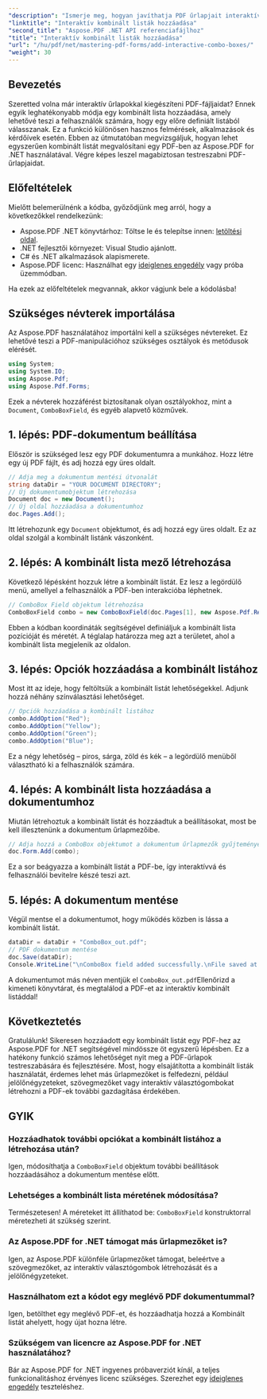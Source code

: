 ```yaml
---
"description": "Ismerje meg, hogyan javíthatja PDF űrlapjait interaktív kombinált listák hozzáadásával az Aspose.PDF for .NET segítségével. Ez a lépésről lépésre szóló útmutató mindent lefed a dokumentum beállításától kezdve a PDF mentéséig felhasználóbarát legördülő menük segítségével."
"linktitle": "Interaktív kombinált listák hozzáadása"
"second_title": "Aspose.PDF .NET API referenciafájlhoz"
"title": "Interaktív kombinált listák hozzáadása"
"url": "/hu/pdf/net/mastering-pdf-forms/add-interactive-combo-boxes/"
"weight": 30
---
```


## Bevezetés

Szeretted volna már interaktív űrlapokkal kiegészíteni PDF-fájljaidat? Ennek egyik leghatékonyabb módja egy kombinált lista hozzáadása, amely lehetővé teszi a felhasználók számára, hogy egy előre definiált listából válasszanak. Ez a funkció különösen hasznos felmérések, alkalmazások és kérdőívek esetén. Ebben az útmutatóban megvizsgáljuk, hogyan lehet egyszerűen kombinált listát megvalósítani egy PDF-ben az Aspose.PDF for .NET használatával. Végre képes leszel magabiztosan testreszabni PDF-űrlapjaidat.

## Előfeltételek

Mielőtt belemerülnénk a kódba, győződjünk meg arról, hogy a következőkkel rendelkezünk:

- Aspose.PDF .NET könyvtárhoz: Töltse le és telepítse innen: [letöltési oldal](https://releases.aspose.com/pdf/net/).
- .NET fejlesztői környezet: Visual Studio ajánlott.
- C# és .NET alkalmazások alapismerete.
- Aspose.PDF licenc: Használhat egy [ideiglenes engedély](https://purchase.aspose.com/temporary-license/) vagy próba üzemmódban.

Ha ezek az előfeltételek megvannak, akkor vágjunk bele a kódolásba!

## Szükséges névterek importálása

Az Aspose.PDF használatához importálni kell a szükséges névtereket. Ez lehetővé teszi a PDF-manipulációhoz szükséges osztályok és metódusok elérését.

```csharp
using System;
using System.IO;
using Aspose.Pdf;
using Aspose.Pdf.Forms;
```

Ezek a névterek hozzáférést biztosítanak olyan osztályokhoz, mint a `Document`, `ComboBoxField`, és egyéb alapvető közművek.

## 1. lépés: PDF-dokumentum beállítása

Először is szükséged lesz egy PDF dokumentumra a munkához. Hozz létre egy új PDF fájlt, és adj hozzá egy üres oldalt.

```csharp
// Adja meg a dokumentum mentési útvonalát
string dataDir = "YOUR DOCUMENT DIRECTORY";
// Új dokumentumobjektum létrehozása
Document doc = new Document();
// Új oldal hozzáadása a dokumentumhoz
doc.Pages.Add();
```

Itt létrehozunk egy `Document` objektumot, és adj hozzá egy üres oldalt. Ez az oldal szolgál a kombinált listánk vászonként.

## 2. lépés: A kombinált lista mező létrehozása

Következő lépésként hozzuk létre a kombinált listát. Ez lesz a legördülő menü, amellyel a felhasználók a PDF-ben interakcióba léphetnek.

```csharp
// ComboBox Field objektum létrehozása
ComboBoxField combo = new ComboBoxField(doc.Pages[1], new Aspose.Pdf.Rectangle(100, 600, 150, 616));
```

Ebben a kódban koordináták segítségével definiáljuk a kombinált lista pozícióját és méretét. A téglalap határozza meg azt a területet, ahol a kombinált lista megjelenik az oldalon.

## 3. lépés: Opciók hozzáadása a kombinált listához

Most itt az ideje, hogy feltöltsük a kombinált listát lehetőségekkel. Adjunk hozzá néhány színválasztási lehetőséget.

```csharp
// Opciók hozzáadása a kombinált listához
combo.AddOption("Red");
combo.AddOption("Yellow");
combo.AddOption("Green");
combo.AddOption("Blue");
```

Ez a négy lehetőség – piros, sárga, zöld és kék – a legördülő menüből választható ki a felhasználók számára.

## 4. lépés: A kombinált lista hozzáadása a dokumentumhoz

Miután létrehoztuk a kombinált listát és hozzáadtuk a beállításokat, most be kell illesztenünk a dokumentum űrlapmezőibe.

```csharp
// Adja hozzá a ComboBox objektumot a dokumentum űrlapmezők gyűjteményéhez
doc.Form.Add(combo);
```

Ez a sor beágyazza a kombinált listát a PDF-be, így interaktívvá és felhasználói bevitelre készé teszi azt.

## 5. lépés: A dokumentum mentése

Végül mentse el a dokumentumot, hogy működés közben is lássa a kombinált listát.

```csharp
dataDir = dataDir + "ComboBox_out.pdf";
// PDF dokumentum mentése
doc.Save(dataDir);
Console.WriteLine("\nComboBox field added successfully.\nFile saved at " + dataDir);
```

A dokumentumot más néven mentjük el `ComboBox_out.pdf`Ellenőrizd a kimeneti könyvtárat, és megtalálod a PDF-et az interaktív kombinált listáddal!

## Következtetés

Gratulálunk! Sikeresen hozzáadott egy kombinált listát egy PDF-hez az Aspose.PDF for .NET segítségével mindössze öt egyszerű lépésben. Ez a hatékony funkció számos lehetőséget nyit meg a PDF-űrlapok testreszabására és fejlesztésére. Most, hogy elsajátította a kombinált listák használatát, érdemes lehet más űrlapmezőket is felfedezni, például jelölőnégyzeteket, szövegmezőket vagy interaktív választógombokat létrehozni a PDF-ek további gazdagítása érdekében.

## GYIK

### Hozzáadhatok további opciókat a kombinált listához a létrehozása után?
Igen, módosíthatja a `ComboBoxField` objektum további beállítások hozzáadásához a dokumentum mentése előtt.

### Lehetséges a kombinált lista méretének módosítása?
Természetesen! A méreteket itt állíthatod be: `ComboBoxField` konstruktorral méretezheti át szükség szerint.

### Az Aspose.PDF for .NET támogat más űrlapmezőket is?
Igen, az Aspose.PDF különféle űrlapmezőket támogat, beleértve a szövegmezőket, az interaktív választógombok létrehozását és a jelölőnégyzeteket.

### Használhatom ezt a kódot egy meglévő PDF dokumentummal?
Igen, betölthet egy meglévő PDF-et, és hozzáadhatja hozzá a Kombinált listát ahelyett, hogy újat hozna létre.

### Szükségem van licencre az Aspose.PDF for .NET használatához?
Bár az Aspose.PDF for .NET ingyenes próbaverziót kínál, a teljes funkcionalitáshoz érvényes licenc szükséges. Szerezhet egy [ideiglenes engedély](https://purchase.aspose.com/temporary-license/) teszteléshez.